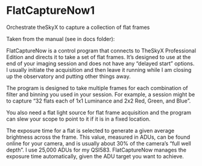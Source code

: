 # FlatCaptureNow1
Orchestrate theSkyX to capture a collection of flat frames

Taken from the manual (see in docs folder):

FlatCaptureNow is a control program that connects to TheSkyX Professional Edition and directs it to take a set of flat frames.  It’s designed to use at the end of your imaging session and does not have any “delayed start” options. I usually initiate the acquisition and then leave it running while I am closing up the observatory and putting other things away.

The program is designed to take multiple frames for each combination of filter and binning you used in your session. For example, a session might be to capture “32 flats each of 1x1 Luminance and 2x2 Red, Green, and Blue”.

You also need a flat light source for flat frame acquisition and the program can slew your scope to point to it if it is in a fixed location.

The exposure time for a flat is selected to generate a given average brightness across the frame.  This value, measured in ADUs, can be found online for your camera, and is usually about 30% of the camera’s “full well depth”.  I use 25,000 ADUs for my QSI583.  FlatCaptureNow manages the exposure time automatically, given the ADU target you want to achieve.
